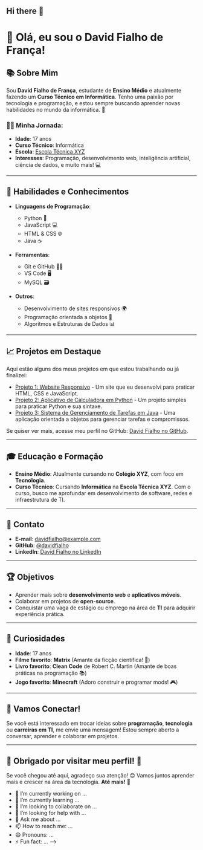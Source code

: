 ## Hi there 👋
# 👋 Olá, eu sou o David Fialho de França!

## 📚 Sobre Mim

Sou **David Fialho de França**, estudante de **Ensino Médio** e atualmente fazendo um **Curso Técnico em Informática**. Tenho uma paixão por tecnologia e programação, e estou sempre buscando aprender novas habilidades no mundo da informática. 🚀

### 🧑‍💻 Minha Jornada:

- **Idade**: 17 anos
- **Curso Técnico**: Informática
- **Escola**: [Escola Técnica XYZ](#)
- **Interesses**: Programação, desenvolvimento web, inteligência artificial, ciência de dados, e muito mais! 💻
  
---

## 📖 Habilidades e Conhecimentos

- **Linguagens de Programação**:
  - Python 🐍
  - JavaScript 💻
  - HTML & CSS 🌐
  - Java ☕
  
- **Ferramentas**:
  - Git e GitHub 🧑‍💻
  - VS Code 🖥️
  - MySQL 🗃️
  
- **Outros**:
  - Desenvolvimento de sites responsivos 🌍
  - Programação orientada a objetos 🧳
  - Algoritmos e Estruturas de Dados 📊

---

## 📈 Projetos em Destaque

Aqui estão alguns dos meus projetos em que estou trabalhando ou já finalizei:

- [Projeto 1: Website Responsivo](#) - Um site que eu desenvolvi para praticar HTML, CSS e JavaScript.
- [Projeto 2: Aplicativo de Calculadora em Python](#) - Um projeto simples para praticar Python e sua sintaxe.
- [Projeto 3: Sistema de Gerenciamento de Tarefas em Java](#) - Uma aplicação orientada a objetos para gerenciar tarefas e compromissos.

Se quiser ver mais, acesse meu perfil no GitHub: [David Fialho no GitHub](https://github.com/davidfialho).

---

## 🎓 Educação e Formação

- **Ensino Médio**: Atualmente cursando no **Colégio XYZ**, com foco em **Tecnologia**.
- **Curso Técnico**: Cursando **Informática** na **Escola Técnica XYZ**. Com o curso, busco me aprofundar em desenvolvimento de software, redes e infraestrutura de TI.

---

## 📌 Contato

- **E-mail**: [davidfialho@example.com](mailto:davidfialho@example.com)
- **GitHub**: [@davidfialho](https://github.com/davidfialho)
- **LinkedIn**: [David Fialho no LinkedIn](https://www.linkedin.com/in/davidfialho)

---

## 🏆 Objetivos

- Aprender mais sobre **desenvolvimento web** e **aplicativos móveis**.
- Colaborar em projetos de **open-source**.
- Conquistar uma vaga de estágio ou emprego na área de **TI** para adquirir experiência prática.

---

## 📅 Curiosidades

- **Idade**: 17 anos
- **Filme favorito**: **Matrix** (Amante da ficção científica! 🚀)
- **Livro favorito**: **Clean Code** de Robert C. Martin (Amante de boas práticas na programação 📚)
- **Jogo favorito**: **Minecraft** (Adoro construir e programar mods! 🎮)

---

## 🤝 Vamos Conectar!

Se você está interessado em trocar ideias sobre **programação**, **tecnologia** ou **carreiras em TI**, me envie uma mensagem! Estou sempre aberto a conversar, aprender e colaborar em projetos.

---

## 🎉 **Obrigado por visitar meu perfil!** 🎉

Se você chegou até aqui, agradeço sua atenção! 😊 Vamos juntos aprender mais e crescer na área da tecnologia. **Até mais!** 👋

- 🔭 I’m currently working on ...
- 🌱 I’m currently learning ...
- 👯 I’m looking to collaborate on ...
- 🤔 I’m looking for help with ...
- 💬 Ask me about ...
- 📫 How to reach me: ...
- 😄 Pronouns: ...
- ⚡ Fun fact: ...
-->
